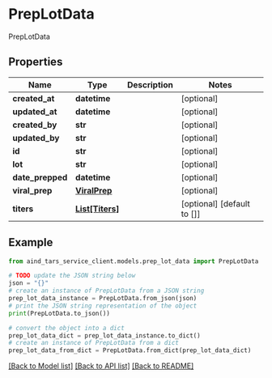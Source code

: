 # PrepLotData

PrepLotData

## Properties

Name | Type | Description | Notes
------------ | ------------- | ------------- | -------------
**created_at** | **datetime** |  | [optional] 
**updated_at** | **datetime** |  | [optional] 
**created_by** | **str** |  | [optional] 
**updated_by** | **str** |  | [optional] 
**id** | **str** |  | [optional] 
**lot** | **str** |  | [optional] 
**date_prepped** | **datetime** |  | [optional] 
**viral_prep** | [**ViralPrep**](ViralPrep.md) |  | [optional] 
**titers** | [**List[Titers]**](Titers.md) |  | [optional] [default to []]

## Example

```python
from aind_tars_service_client.models.prep_lot_data import PrepLotData

# TODO update the JSON string below
json = "{}"
# create an instance of PrepLotData from a JSON string
prep_lot_data_instance = PrepLotData.from_json(json)
# print the JSON string representation of the object
print(PrepLotData.to_json())

# convert the object into a dict
prep_lot_data_dict = prep_lot_data_instance.to_dict()
# create an instance of PrepLotData from a dict
prep_lot_data_from_dict = PrepLotData.from_dict(prep_lot_data_dict)
```
[[Back to Model list]](../README.md#documentation-for-models) [[Back to API list]](../README.md#documentation-for-api-endpoints) [[Back to README]](../README.md)


